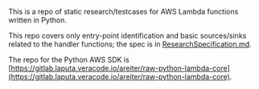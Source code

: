 This is a repo of static research/testcases for AWS Lambda functions written in Python.

This repo covers only entry-point identification and basic sources/sinks related to the handler functions; the spec is in [ResearchSpecification.md](ResearchSpecification.md).

The repo for the Python AWS SDK is [https://gitlab.laputa.veracode.io/areiter/raw-python-lambda-core](https://gitlab.laputa.veracode.io/areiter/raw-python-lambda-core).
